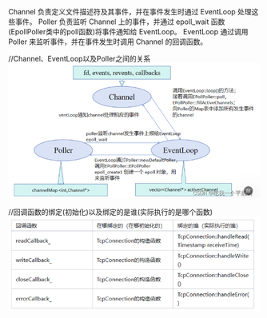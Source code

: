 Channel 负责定义文件描述符及其事件，并在事件发生时通过 EventLoop 处理这些事件。
Poller 负责监听 Channel 上的事件，并通过 epoll_wait 函数(EpollPoller类中的poll函数)将事件通知给 EventLoop。
EventLoop 通过调用 Poller 来监听事件，并在事件发生时调用 Channel 的回调函数。

//Channel、EventLoop以及Poller之间的关系
![alt text](image.png)

//回调函数的绑定(初始化)以及绑定的是谁(实际执行的是哪个函数)
![alt text](image-1.png)